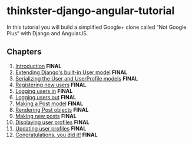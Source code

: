 # thinkster-django-angular-tutorial
In this tutorial you will build a simplified Google+ clone called “Not Google Plus” with Django and AngularJS.

## Chapters

 1.  [Introduction](chapter00.md) **FINAL**
 2.  [Extending Django's built-in User model](chapter01.md) **FINAL**
 3.  [Serializing the User and UserProfile models](chapter02.md) **FINAL**
 4.  [Registering new users](chapter03.md) **FINAL**
 5.  [Logging users in](chapter04.md) **FINAL**
 6.  [Logging users out](chapter05.md) **FINAL**
 7.  [Making a Post model](chapter06.md) **FINAL**
 8.  [Rendering Post objects](chapter07.md) **FINAL**
 9.  [Making new posts](chapter08.md) **FINAL**
 10. [Displaying user profiles](chapter09.md) **FINAL**
 11. [Updating user profiles](chapter10.md) **FINAL**
 12. [Congratulations, you did it!](chapter11.md) **FINAL**
